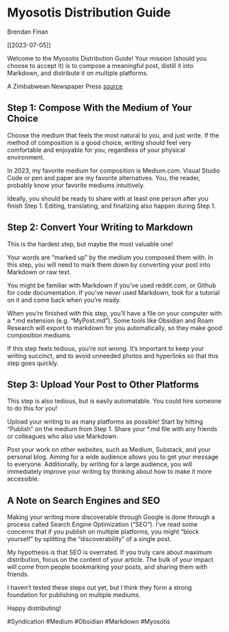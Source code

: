 # Myosotis Distribution Guide

Brendan Finan

[[2023-07-05]]

Welcome to the Myosotis Distribution Guide! Your mission (should you choose to accept it) is to compose a meaningful post, distill it into Markdown, and distribute it on multiple platforms.

A Zimbabwean Newspaper Press [source](https://commons.wikimedia.org/wiki/File:2010_newspaper_press_Bulawayo_Zimbabwe_6423798769.jpg)

## Step 1: Compose With the Medium of Your Choice

Choose the medium that feels the most natural to you, and just write. If the method of composition is a good choice, writing should feel very comfortable and enjoyable for you, regardless of your physical environment.

In 2023, my favorite medium for composition is Medium.com. Visual Studio Code or pen and paper are my favorite alternatives. You, the reader, probably know your favorite mediums intuitively.

Ideally, you should be ready to share with at least one person after you finish Step 1. Editing, translating, and finalizing also happen during Step 1.

## Step 2: Convert Your Writing to Markdown

This is the hardest step, but maybe the most valuable one!

Your words are “marked up” by the medium you composed them with. In this step, you will need to mark them down by converting your post into Markdown or raw text.

You might be familiar with Markdown if you’ve used reddit.com, or Github for code documentation. If you’ve never used Markdown, look for a tutorial on it and come back when you’re ready.

When you’re finished with this step, you’ll have a file on your computer with a *.md extension (e.g. “MyPost.md”). Some tools like Obsidian and Roam Research will export to markdown for you automatically, so they make good composition mediums.

If this step feels tedious, you’re not wrong. It’s important to keep your writing succinct, and to avoid unneeded photos and hyperlinks so that this step goes quickly.

## Step 3: Upload Your Post to Other Platforms

This step is also tedious, but is easily automatable. You could hire someone to do this for you!

Upload your writing to as many platforms as possible! Start by hitting “Publish” on the medium from Step 1. Share your *.md file with any friends or colleagues who also use Markdown.

Post your work on other websites, such as Medium, Substack, and your personal blog. Aiming for a wide audience allows you to get your message to everyone. Additionally, by writing for a large audience, you will immediately improve your writing by thinking about how to make it more accessible.

## A Note on Search Engines and SEO

Making your writing more discoverable through Google is done through a process called Search Engine Optimization (“SEO”). I’ve read some concerns that if you publish on multiple platforms, you might “block yourself” by splitting the “discoverability” of a single post.

My hypothesis is that SEO is overrated. If you truly care about maximum distribution, focus on the content of your article. The bulk of your impact will come from people bookmarking your posts, and sharing them with friends.

I haven’t tested these steps out yet, but I think they form a strong foundation for publishing on multiple mediums.

Happy distributing!

#Syndication
#Medium
#Obsidian
#Markdown
#Myosotis
